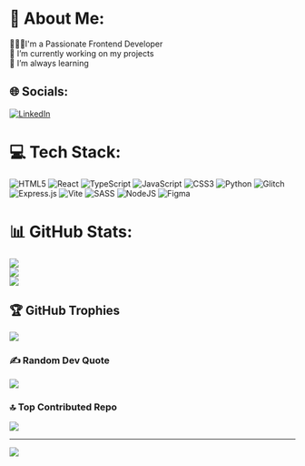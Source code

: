 # 💫 About Me:
🧑🏻‍💻I'm a Passionate Frontend Developer<br>🔭 I’m currently working on my projects<br>🌱 I’m always learning 


## 🌐 Socials:
[![LinkedIn](https://img.shields.io/badge/LinkedIn-%230077B5.svg?logo=linkedin&logoColor=white)](https://linkedin.com/in/nicola-tantera) 

# 💻 Tech Stack:
![HTML5](https://img.shields.io/badge/html5-%23E34F26.svg?style=for-the-badge&logo=html5&logoColor=white) ![React](https://img.shields.io/badge/react-%2320232a.svg?style=for-the-badge&logo=react&logoColor=%2361DAFB) ![TypeScript](https://img.shields.io/badge/typescript-%23007ACC.svg?style=for-the-badge&logo=typescript&logoColor=white) ![JavaScript](https://img.shields.io/badge/javascript-%23323330.svg?style=for-the-badge&logo=javascript&logoColor=%23F7DF1E) ![CSS3](https://img.shields.io/badge/css3-%231572B6.svg?style=for-the-badge&logo=css3&logoColor=white) ![Python](https://img.shields.io/badge/python-3670A0?style=for-the-badge&logo=python&logoColor=ffdd54) ![Glitch](https://img.shields.io/badge/glitch-%233333FF.svg?style=for-the-badge&logo=glitch&logoColor=white) ![Express.js](https://img.shields.io/badge/express.js-%23404d59.svg?style=for-the-badge&logo=express&logoColor=%2361DAFB) ![Vite](https://img.shields.io/badge/vite-%23646CFF.svg?style=for-the-badge&logo=vite&logoColor=white) ![SASS](https://img.shields.io/badge/SASS-hotpink.svg?style=for-the-badge&logo=SASS&logoColor=white) ![NodeJS](https://img.shields.io/badge/node.js-6DA55F?style=for-the-badge&logo=node.js&logoColor=white) ![Figma](https://img.shields.io/badge/figma-%23F24E1E.svg?style=for-the-badge&logo=figma&logoColor=white)
# 📊 GitHub Stats:
![](https://github-readme-stats.vercel.app/api?username=nicolatantera&theme=dark&hide_border=false&include_all_commits=false&count_private=false)<br/>
![](https://github-readme-streak-stats.herokuapp.com/?user=nicolatantera&theme=dark&hide_border=false)<br/>
![](https://github-readme-stats.vercel.app/api/top-langs/?username=nicolatantera&theme=dark&hide_border=false&include_all_commits=false&count_private=false&layout=compact)

## 🏆 GitHub Trophies
![](https://github-profile-trophy.vercel.app/?username=nicolatantera&theme=radical&no-frame=false&no-bg=true&margin-w=4)

### ✍️ Random Dev Quote
![](https://quotes-github-readme.vercel.app/api?type=horizontal&theme=gruvbox)

### 🔝 Top Contributed Repo
![](https://github-contributor-stats.vercel.app/api?username=nicolatantera&limit=5&theme=codeSTACKr&combine_all_yearly_contributions=true)

---
[![](https://visitcount.itsvg.in/api?id=nicolatantera&icon=4&color=2)](https://visitcount.itsvg.in)

<!-- Proudly created with GPRM ( https://gprm.itsvg.in ) -->
